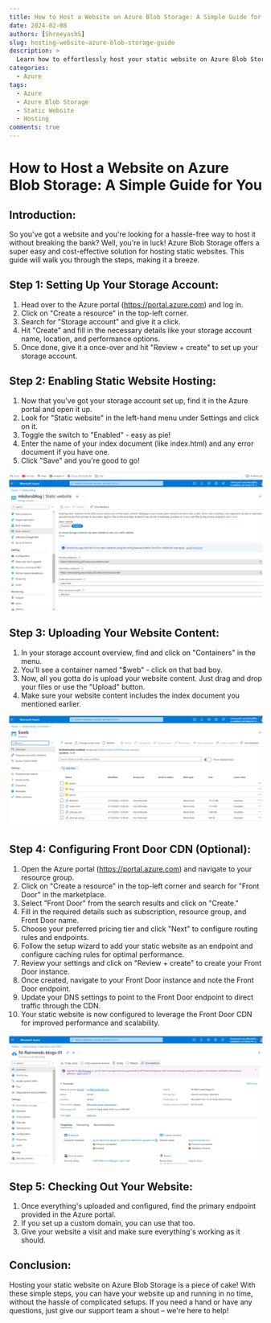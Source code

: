 ```yaml
---
title: How to Host a Website on Azure Blob Storage: A Simple Guide for You
date: 2024-02-08
authors: [ShreeyashS]
slug: hosting-website-azure-blob-storage-guide
description: >
  Learn how to effortlessly host your static website on Azure Blob Storage with this step-by-step guide.
categories:
  - Azure
tags:
  - Azure
  - Azure Blob Storage
  - Static Website
  - Hosting
comments: true
---
```


# How to Host a Website on Azure Blob Storage: A Simple Guide for You

## Introduction:
So you've got a website and you're looking for a hassle-free way to host it without breaking the bank? Well, you're in luck! Azure Blob Storage offers a super easy and cost-effective solution for hosting static websites. This guide will walk you through the steps, making it a breeze.

<!-- more -->

## Step 1: Setting Up Your Storage Account:
1. Head over to the Azure portal (https://portal.azure.com) and log in.
2. Click on "Create a resource" in the top-left corner.
3. Search for "Storage account" and give it a click.
4. Hit "Create" and fill in the necessary details like your storage account name, location, and performance options.
5. Once done, give it a once-over and hit "Review + create" to set up your storage account.

## Step 2: Enabling Static Website Hosting:
1. Now that you've got your storage account set up, find it in the Azure portal and open it up.
2. Look for "Static website" in the left-hand menu under Settings and click on it.
3. Toggle the switch to "Enabled" - easy as pie!
4. Enter the name of your index document (like index.html) and any error document if you have one.
5. Click "Save" and you're good to go!

[Material Metrics Screenshot_18]:host_static_website/Screenshot_18.png
![Material Metrics Screenshot_18][Material Metrics Screenshot_18]


## Step 3: Uploading Your Website Content:
1. In your storage account overview, find and click on "Containers" in the menu.
2. You'll see a container named "$web" - click on that bad boy.
3. Now, all you gotta do is upload your website content. Just drag and drop your files or use the "Upload" button.
4. Make sure your website content includes the index document you mentioned earlier.

[Material Metrics Screenshot_1]:host_static_website/Screenshot_1.png
![Material Metrics Screenshot_1][Material Metrics Screenshot_1]

## Step 4: Configuring Front Door CDN (Optional):
1. Open the Azure portal (https://portal.azure.com) and navigate to your resource group.
2. Click on "Create a resource" in the top-left corner and search for "Front Door" in the marketplace.
3. Select "Front Door" from the search results and click on "Create."
4. Fill in the required details such as subscription, resource group, and Front Door name.
5. Choose your preferred pricing tier and click "Next" to configure routing rules and endpoints.
6. Follow the setup wizard to add your static website as an endpoint and configure caching rules for optimal performance.
7. Review your settings and click on "Review + create" to create your Front Door instance.
8. Once created, navigate to your Front Door instance and note the Front Door endpoint.
9. Update your DNS settings to point to the Front Door endpoint to direct traffic through the CDN.
10. Your static website is now configured to leverage the Front Door CDN for improved performance and scalability.

[Material Metrics Screenshot_2]:host_static_website/Screenshot_2.png
![Material Metrics Screenshot_2][Material Metrics Screenshot_2]

## Step 5: Checking Out Your Website:
1. Once everything's uploaded and configured, find the primary endpoint provided in the Azure portal.
2. If you set up a custom domain, you can use that too.
3. Give your website a visit and make sure everything's working as it should.

## Conclusion:
Hosting your static website on Azure Blob Storage is a piece of cake! With these simple steps, you can have your website up and running in no time, without the hassle of complicated setups. If you need a hand or have any questions, just give our support team a shout – we're here to help!
